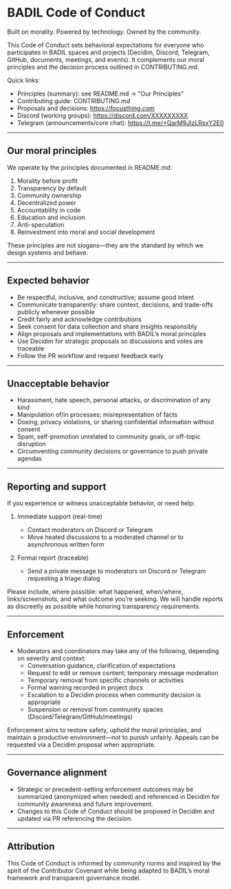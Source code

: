 # BADIL Code of Conduct

Built on morality. Powered by technology. Owned by the community.

This Code of Conduct sets behavioral expectations for everyone who participates in BADIL spaces and projects (Decidim, Discord, Telegram, GitHub, documents, meetings, and events). It complements our moral principles and the decision process outlined in CONTRIBUTING.md.

Quick links:
- Principles (summary): see README.md → "Our Principles"
- Contributing guide: CONTRIBUTING.md
- Proposals and decisions: https://focusthing.com
- Discord (working groups): https://discord.com/XXXXXXXXX
- Telegram (announcements/core chat): https://t.me/+QarM9JIzLRsxY2E0

---

## Our moral principles
We operate by the principles documented in README.md:
1) Morality before profit
2) Transparency by default
3) Community ownership
4) Decentralized power
5) Accountability in code
6) Education and inclusion
7) Anti-speculation
8) Reinvestment into moral and social development

These principles are not slogans—they are the standard by which we design systems and behave.

---

## Expected behavior
- Be respectful, inclusive, and constructive; assume good intent
- Communicate transparently: share context, decisions, and trade-offs publicly whenever possible
- Credit fairly and acknowledge contributions
- Seek consent for data collection and share insights responsibly
- Align proposals and implementations with BADIL’s moral principles
- Use Decidim for strategic proposals so discussions and votes are traceable
- Follow the PR workflow and request feedback early

---

## Unacceptable behavior
- Harassment, hate speech, personal attacks, or discrimination of any kind
- Manipulation of/in processes; misrepresentation of facts
- Doxing, privacy violations, or sharing confidential information without consent
- Spam, self-promotion unrelated to community goals, or off-topic disruption
- Circumventing community decisions or governance to push private agendas

---

## Reporting and support
If you experience or witness unacceptable behavior, or need help:

1) Immediate support (real-time)
   - Contact moderators on Discord or Telegram
   - Move heated discussions to a moderated channel or to asynchronous written form

2) Formal report (traceable)
   - Send a private message to moderators on Discord or Telegram requesting a triage dialog

Please include, where possible: what happened, when/where, links/screenshots, and what outcome you’re seeking. We will handle reports as discreetly as possible while honoring transparency requirements.

---

## Enforcement
- Moderators and coordinators may take any of the following, depending on severity and context:
  - Conversation guidance, clarification of expectations
  - Request to edit or remove content; temporary message moderation
  - Temporary removal from specific channels or activities
  - Formal warning recorded in project docs
  - Escalation to a Decidim process when community decision is appropriate
  - Suspension or removal from community spaces (Discord/Telegram/GitHub/meetings)

Enforcement aims to restore safety, uphold the moral principles, and maintain a productive environment—not to punish unfairly. Appeals can be requested via a Decidim proposal when appropriate.

---

## Governance alignment
- Strategic or precedent-setting enforcement outcomes may be summarized (anonymized when needed) and referenced in Decidim for community awareness and future improvement.
- Changes to this Code of Conduct should be proposed in Decidim and updated via PR referencing the decision.

---

## Attribution
This Code of Conduct is informed by community norms and inspired by the spirit of the Contributor Covenant while being adapted to BADIL’s moral framework and transparent governance model.

